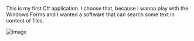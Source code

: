 This is my first C# application. I choose that, because I wanna play with the Windows Forms and I wanted a software that can search some text in content of files.

![image](https://github.com/GameAreaCZ/Files-Content-Search/assets/82257025/60608e4f-94a6-4e19-9a43-ddbfb6703a5d)
